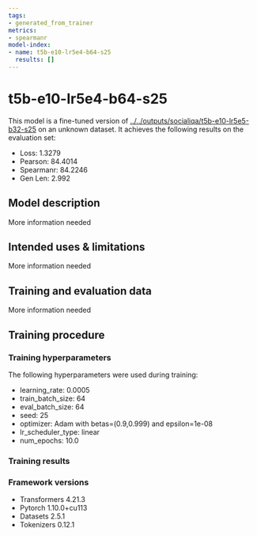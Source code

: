 ```yaml
---
tags:
- generated_from_trainer
metrics:
- spearmanr
model-index:
- name: t5b-e10-lr5e4-b64-s25
  results: []
---
```


<!-- This model card has been generated automatically according to the information the Trainer had access to. You
should probably proofread and complete it, then remove this comment. -->

# t5b-e10-lr5e4-b64-s25

This model is a fine-tuned version of [../../outputs/socialiqa/t5b-e10-lr5e5-b32-s25](https://huggingface.co/../../outputs/socialiqa/t5b-e10-lr5e5-b32-s25) on an unknown dataset.
It achieves the following results on the evaluation set:
- Loss: 1.3279
- Pearson: 84.4014
- Spearmanr: 84.2246
- Gen Len: 2.992

## Model description

More information needed

## Intended uses & limitations

More information needed

## Training and evaluation data

More information needed

## Training procedure

### Training hyperparameters

The following hyperparameters were used during training:
- learning_rate: 0.0005
- train_batch_size: 64
- eval_batch_size: 64
- seed: 25
- optimizer: Adam with betas=(0.9,0.999) and epsilon=1e-08
- lr_scheduler_type: linear
- num_epochs: 10.0

### Training results



### Framework versions

- Transformers 4.21.3
- Pytorch 1.10.0+cu113
- Datasets 2.5.1
- Tokenizers 0.12.1
